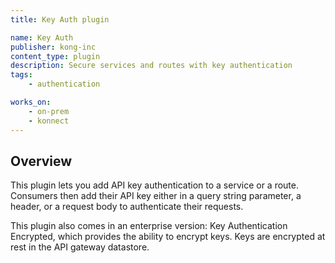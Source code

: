 ```yaml
---
title: Key Auth plugin

name: Key Auth
publisher: kong-inc
content_type: plugin
description: Secure services and routes with key authentication
tags:
    - authentication

works_on:
    - on-prem
    - konnect
---
```


## Overview

This plugin lets you add API key authentication to a service or a route. Consumers then add their API key either in a query string parameter, a header, or a request body to authenticate their requests.

This plugin also comes in an enterprise version: Key Authentication Encrypted, which provides the ability to encrypt keys. Keys are encrypted at rest in the API gateway datastore.
